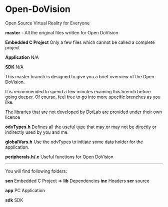 Open-DoVision
=============

Open Source Virtual Reality for Everyone

**master** - All the original files written for Open DoVision

**Embedded C Project** Only a few files which cannot be called a complete project

**Application** N/A

**SDK** N/A

This master branch is designed to give you a brief overview of the Open DoVision.

It is recommended to spend a few minutes examing this brench before going deeper. Of course, feel free to go into more specific brenches as you like.

The libraries that are not developed by DotLab are provided under their own licence

**odvTypes.h** Defines all the useful type that may or may not be directly or indirectly used by you and me.

**globalVars.h** Use the odvTypes to initiate some data holder for the application.

**peripherals.h/.c** Useful functions for Open DoVision

***

You will find following folders:

**sen** Embedded C Project => **lib** Dependencies **inc** Headers **scr** source

**app** PC Application

**sdk** SDK
